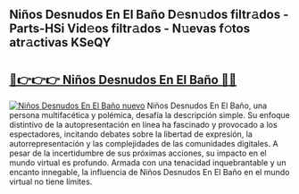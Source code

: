 ## Niños Desnudos En El Baño D𝚎sn𝚞dos filtr𝚊dos - Parts-HSi Vid𝚎os filtr𝚊dos - N𝚞evas f𝚘tos atr𝚊ctivas KSeQY

# <h2><a href="http://mb1qlo.tromn.icu/?c=Ni%c3%b1os+Desnudos+En+El+Ba%c3%b1o">🔗👉👉👉 Niños Desnudos En El Baño 🔗🔗</a></h2>

[![Niños Desnudos En El Baño nuevo](https://i.imgur.com/pEAQMta.gif)](http://mb1qlo.tromn.icu/?c=Ni%c3%b1os+Desnudos+En+El+Ba%c3%b1o)
Niños Desnudos En El Baño, una persona multifacética y polémica, desafía la descripción simple. Su enfoque distintivo de la autopresentación en línea ha fascinado y provocado a los espectadores, incitando debates sobre la libertad de expresión, la autorrepresentación y las complejidades de las comunidades digitales. A pesar de la incertidumbre de sus próximas acciones, su impacto en el mundo virtual es profundo. Armada con una tenacidad inquebrantable y un encanto innegable, la influencia de Niños Desnudos En El Baño en el mundo virtual no tiene límites.
